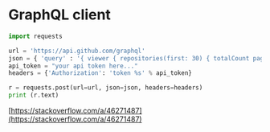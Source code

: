 # GraphQL client

```python
import requests

url = 'https://api.github.com/graphql'
json = { 'query' : '{ viewer { repositories(first: 30) { totalCount pageInfo { hasNextPage endCursor } edges { node { name } } } } }' }
api_token = "your api token here..."
headers = {'Authorization': 'token %s' % api_token}

r = requests.post(url=url, json=json, headers=headers)
print (r.text)
```

[https://stackoverflow.com/a/46271487](https://stackoverflow.com/a/46271487)